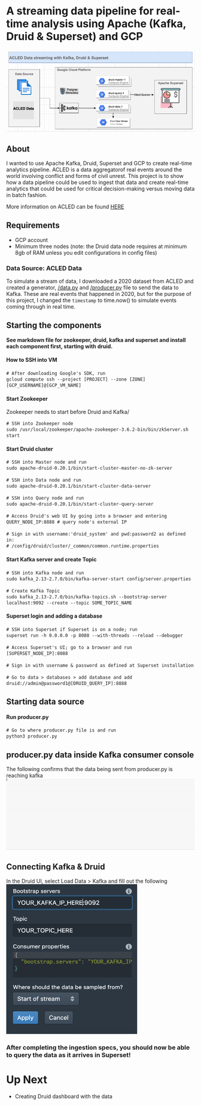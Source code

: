 # A streaming data pipeline for real-time analysis using Apache (Kafka, Druid & Superset) and GCP
![architecture diagram](https://github.com/jcodezy/streaming-with-kafka-druid-superset/blob/master/assets/architecture-diagram-1.png)

## About
I wanted to use Apache Kafka, Druid, Superset and GCP to create real-time analytics pipeline. ACLED is a data aggregatorof real events around the world involving conflict and forms of civil unrest. This project is to show how a data pipeline could be used to ingest that data and create real-time analytics that could be used for critical decision-making versus moving data in batch fashion.    

More information on ACLED can be found [HERE](https://acleddata.com/#/dashboard)

## Requirements
* GCP account
* Minimum three nodes (note: the Druid data node requires at minimum 8gb of RAM unless you edit configurations in config files) 

### Data Source: ACLED Data 
To simulate a stream of data, I downloaded a 2020 dataset from ACLED and created a generator, [/data.py](https://github.com/jcodezy/streaming-with-kafka-druid-superset/blob/master/data.py) and [/producer.py](https://github.com/jcodezy/streaming-with-kafka-druid-superset/blob/master/producer.py) file to send the data to Kafka. These are real events that happened in 2020, but for the purpose of this project, I changed the `timestamp` to time.now() to simulate events coming through in real time.
      
## Starting the components
**See markdown file for zookeeper, druid, kafka and superset and install each component first, starting with druid.** 

#### How to SSH into VM
```
# After downloading Google's SDK, run
gcloud compute ssh --project [PROJECT] --zone [ZONE] [GCP_USERNAME]@[GCP_VM_NAME] 
```
#### Start Zookeeper
Zookeeper needs to start before Druid and Kafka/ 
```
# SSH into Zookeeper node
sudo /usr/local/zookeeper/apache-zookeeper-3.6.2-bin/bin/zkServer.sh start
```
#### Start Druid cluster
``` 
# SSH into Master node and run
sudo apache-druid-0.20.1/bin/start-cluster-master-no-zk-server

# SSH into Data node and run
sudo apache-druid-0.20.1/bin/start-cluster-data-server

# SSH into Query node and run
sudo apache-druid-0.20.1/bin/start-cluster-query-server

# Access Druid's web UI by going into a browser and entering
QUERY_NODE_IP:8888 # query node's external IP

# Sign in with username:'druid_system' and pwd:password2 as defined in:
# /config/druid/cluster/_common/common.runtime.properties  
```

#### Start Kafka server and create Topic 
```
# SSH into Kafka node and run
sudo kafka_2.13-2.7.0/bin/kafka-server-start config/server.properties 

# Create Kafka Topic
sudo kafka_2.13-2.7.0/bin/kafka-topics.sh --bootstrap-server localhost:9092 --create --topic SOME_TOPIC_NAME 
```

#### Superset login and adding a database
```
# SSH into Superset if Superset is on a node; run
superset run -h 0.0.0.0 -p 8088 --with-threads --reload --debugger

# Access Superset's UI; go to a browser and run 
[SUPERSET_NODE_IP]:8088

# Sign in with username & password as defined at Superset installation

# Go to data > databases > add database and add
druid://admin@password1@[DRUID_QUERY_IP]:8888 
``` 
## Starting data source 
#### Run producer.py
```
# Go to where producer.py file is and run
python3 producer.py
```
## producer.py data inside Kafka consumer console
The following confirms that the data being sent from producer.py is reaching kafka 
![kafka-consumer-gif](https://github.com/jcodezy/streaming-with-kafka-druid-superset/blob/master/assets/kafka-consumer.gif)

## Connecting Kafka & Druid
In the Druid UI, select Load Data > Kafka and fill out the following
<img src="https://github.com/jcodezy/streaming-with-kafka-druid-superset/blob/master/assets/kafka-druid-spec.png" alt="kafka-druid-spec" width="350" height="400"/>
### After completing the ingestion specs, you should now be able to query the data as it arrives in Superset!

# Up Next
* Creating Druid dashboard with the data 
